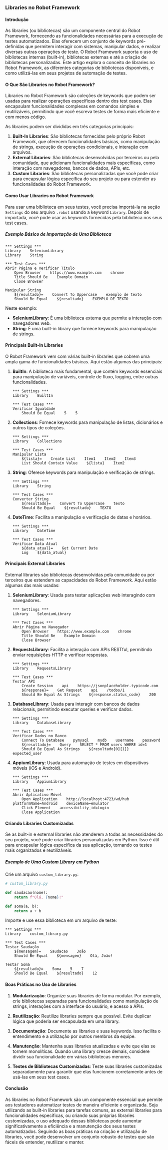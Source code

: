 ### Libraries no Robot Framework

#### Introdução

As libraries (ou bibliotecas) são um componente central do Robot Framework, fornecendo as funcionalidades necessárias para a execução de testes automatizados. Elas oferecem um conjunto de keywords pré-definidas que permitem interagir com sistemas, manipular dados, e realizar diversas outras operações de teste. O Robot Framework suporta o uso de bibliotecas internas (built-in), bibliotecas externas e até a criação de bibliotecas personalizadas. Este artigo explora o conceito de libraries no Robot Framework, as diferentes categorias de bibliotecas disponíveis, e como utilizá-las em seus projetos de automação de testes.

#### O Que São Libraries no Robot Framework?

Libraries no Robot Framework são coleções de keywords que podem ser usadas para realizar operações específicas dentro dos test cases. Elas encapsulam funcionalidades complexas em comandos simples e reutilizáveis, permitindo que você escreva testes de forma mais eficiente e com menos código.

As libraries podem ser divididas em três categorias principais:

1. **Built-In Libraries**: São bibliotecas fornecidas pelo próprio Robot Framework, que oferecem funcionalidades básicas, como manipulação de strings, execução de operações condicionais, e interação com arquivos.
2. **External Libraries**: São bibliotecas desenvolvidas por terceiros ou pela comunidade, que adicionam funcionalidades mais específicas, como interação com navegadores, bancos de dados, APIs, etc.
3. **Custom Libraries**: São bibliotecas personalizadas que você pode criar para encapsular lógica específica do seu projeto ou para estender as funcionalidades do Robot Framework.

#### Como Usar Libraries no Robot Framework

Para usar uma biblioteca em seus testes, você precisa importá-la na seção `Settings` do seu arquivo `.robot` usando a keyword `Library`. Depois de importada, você pode usar as keywords fornecidas pela biblioteca nos seus test cases.

##### Exemplo Básico de Importação de Uma Biblioteca

```robot
*** Settings ***
Library    SeleniumLibrary
Library    String

*** Test Cases ***
Abrir Página e Verificar Título
    Open Browser    https://www.example.com    chrome
    Title Should Be    Example Domain
    Close Browser

Manipular String
    ${resultado}=    Convert To Uppercase    exemplo de texto
    Should Be Equal    ${resultado}    EXEMPLO DE TEXTO
```

Neste exemplo:

- **SeleniumLibrary**: É uma biblioteca externa que permite a interação com navegadores web.
- **String**: É uma built-in library que fornece keywords para manipulação de strings.

#### Principais Built-In Libraries

O Robot Framework vem com várias built-in libraries que cobrem uma ampla gama de funcionalidades básicas. Aqui estão algumas das principais:

1. **BuiltIn**: A biblioteca mais fundamental, que contém keywords essenciais para manipulação de variáveis, controle de fluxo, logging, entre outras funcionalidades.
   
   ```robot
   *** Settings ***
   Library    BuiltIn

   *** Test Cases ***
   Verificar Igualdade
       Should Be Equal    5    5
   ```

2. **Collections**: Fornece keywords para manipulação de listas, dicionários e outros tipos de coleções.
   
   ```robot
   *** Settings ***
   Library    Collections

   *** Test Cases ***
   Manipular Lista
       ${lista}=    Create List    Item1    Item2    Item3
       List Should Contain Value    ${lista}    Item2
   ```

3. **String**: Oferece keywords para manipulação e verificação de strings.

   ```robot
   *** Settings ***
   Library    String

   *** Test Cases ***
   Converter String
       ${resultado}=    Convert To Uppercase    texto
       Should Be Equal    ${resultado}    TEXTO
   ```

4. **DateTime**: Facilita a manipulação e verificação de datas e horários.
   
   ```robot
   *** Settings ***
   Library    DateTime

   *** Test Cases ***
   Verificar Data Atual
       ${data_atual}=    Get Current Date
       Log    ${data_atual}
   ```

#### Principais External Libraries

External libraries são bibliotecas desenvolvidas pela comunidade ou por terceiros que estendem as capacidades do Robot Framework. Aqui estão algumas das mais usadas:

1. **SeleniumLibrary**: Usada para testar aplicações web interagindo com navegadores.

   ```robot
   *** Settings ***
   Library    SeleniumLibrary

   *** Test Cases ***
   Abrir Página no Navegador
       Open Browser    https://www.example.com    chrome
       Title Should Be    Example Domain
       Close Browser
   ```

2. **RequestsLibrary**: Facilita a interação com APIs RESTful, permitindo enviar requisições HTTP e verificar respostas.

   ```robot
   *** Settings ***
   Library    RequestsLibrary

   *** Test Cases ***
   Testar API
       Create Session    api    https://jsonplaceholder.typicode.com
       ${response}=    Get Request    api    /todos/1
       Should Be Equal As Strings    ${response.status_code}    200
   ```

3. **DatabaseLibrary**: Usada para interagir com bancos de dados relacionais, permitindo executar queries e verificar dados.

   ```robot
   *** Settings ***
   Library    DatabaseLibrary

   *** Test Cases ***
   Verificar Dados no Banco
       Connect To Database    pymysql    mydb    username    password
       ${resultado}=    Query    SELECT * FROM users WHERE id=1
       Should Be Equal As Strings    ${resultado[0][1]}    expected_user
   ```

4. **AppiumLibrary**: Usada para automação de testes em dispositivos móveis (iOS e Android).

   ```robot
   *** Settings ***
   Library    AppiumLibrary

   *** Test Cases ***
   Abrir Aplicativo Móvel
       Open Application    http://localhost:4723/wd/hub    platformName=Android    deviceName=emulator
       Click Element    accessibility_id=Login
       Close Application
   ```

#### Criando Libraries Customizadas

Se as built-in e external libraries não atenderem a todas as necessidades do seu projeto, você pode criar libraries personalizadas em Python. Isso é útil para encapsular lógica específica da sua aplicação, tornando os testes mais organizados e reutilizáveis.

##### Exemplo de Uma Custom Library em Python

Crie um arquivo `custom_library.py`:

```python
# custom_library.py

def saudacao(nome):
    return f"Olá, {nome}!"

def soma(a, b):
    return a + b
```

Importe e use essa biblioteca em um arquivo de teste:

```robot
*** Settings ***
Library    custom_library.py

*** Test Cases ***
Testar Saudação
    ${mensagem}=    Saudacao    João
    Should Be Equal    ${mensagem}    Olá, João!

Testar Soma
    ${resultado}=    Soma    5    7
    Should Be Equal    ${resultado}    12
```

#### Boas Práticas no Uso de Libraries

1. **Modularização**: Organize suas libraries de forma modular. Por exemplo, crie bibliotecas separadas para funcionalidades como manipulação de strings, interações com a interface do usuário, e acesso a APIs.

2. **Reutilização**: Reutilize libraries sempre que possível. Evite duplicar lógica que poderia ser encapsulada em uma library.

3. **Documentação**: Documente as libraries e suas keywords. Isso facilita o entendimento e a utilização por outros membros da equipe.

4. **Manutenção**: Mantenha suas libraries atualizadas e evite que elas se tornem monolíticas. Quando uma library cresce demais, considere dividir sua funcionalidade em várias bibliotecas menores.

5. **Testes de Bibliotecas Customizadas**: Teste suas libraries customizadas separadamente para garantir que elas funcionem corretamente antes de usá-las em seus test cases.

#### Conclusão

As libraries no Robot Framework são um componente essencial que permite aos testadores automatizar testes de maneira eficiente e organizada. Seja utilizando as built-in libraries para tarefas comuns, as external libraries para funcionalidades específicas, ou criando suas próprias libraries customizadas, o uso adequado dessas bibliotecas pode aumentar significativamente a eficiência e a manutenção dos seus testes automatizados. Seguindo as boas práticas na criação e utilização de libraries, você pode desenvolver um conjunto robusto de testes que são fáceis de entender, reutilizar e manter.